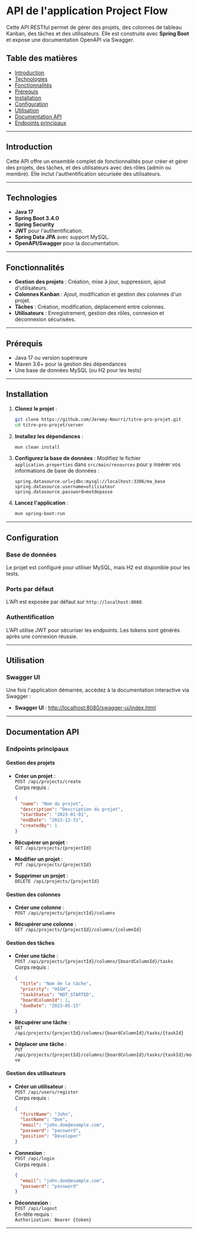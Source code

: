 # API de l'application Project Flow

Cette API RESTful permet de gérer des projets, des colonnes de tableau Kanban, des tâches et des utilisateurs. Elle est construite avec **Spring Boot** et expose une documentation OpenAPI via Swagger.

## Table des matières

- [Introduction](#introduction)
- [Technologies](#technologies)
- [Fonctionnalités](#fonctionnalités)
- [Prérequis](#prérequis)
- [Installation](#installation)
- [Configuration](#configuration)
- [Utilisation](#utilisation)
- [Documentation API](#documentation-api)
- [Endpoints principaux](#endpoints-principaux)


---

## Introduction

Cette API offre un ensemble complet de fonctionnalités pour créer et gérer des projets, des tâches, et des utilisateurs avec des rôles (admin ou membre). Elle inclut l'authentification sécurisée des utilisateurs.

---

## Technologies

- **Java 17**
- **Spring Boot 3.4.0**
- **Spring Security**
- **JWT** pour l'authentification.
- **Spring Data JPA** avec support MySQL.
- **OpenAPI/Swagger** pour la documentation.

---

## Fonctionnalités

- **Gestion des projets** : Création, mise à jour, suppression, ajout d'utilisateurs.
- **Colonnes Kanban** : Ajout, modification et gestion des colonnes d'un projet.
- **Tâches** : Création, modification, déplacement entre colonnes.
- **Utilisateurs** : Enregistrement, gestion des rôles, connexion et déconnexion sécurisées.

---

## Prérequis

- Java 17 ou version supérieure
- Maven 3.6+ pour la gestion des dépendances
- Une base de données MySQL (ou H2 pour les tests)

---

## Installation

1. **Clonez le projet** :
   ```bash
   git clone https://github.com/Jeremy-Nourri/titre-pro-projet.git
   cd titre-pro-projet/server
   ```

2. **Installez les dépendances** :
   ```bash
   mvn clean install
   ```

3. **Configurez la base de données** :
   Modifiez le fichier `application.properties` dans `src/main/resources` pour y insérer vos informations de base de données :
   ```properties
   spring.datasource.url=jdbc:mysql://localhost:3306/ma_base
   spring.datasource.username=utilisateur
   spring.datasource.password=motdepasse
   ```

4. **Lancez l'application** :
   ```bash
   mvn spring-boot:run
   ```

---

## Configuration

### Base de données
Le projet est configuré pour utiliser MySQL, mais H2 est disponible pour les tests.

### Ports par défaut
L'API est exposée par défaut sur `http://localhost:8080`.

### Authentification
L'API utilise JWT pour sécuriser les endpoints. Les tokens sont générés après une connexion réussie.

---

## Utilisation

### Swagger UI
Une fois l'application démarrée, accédez à la documentation interactive via Swagger :
- **Swagger UI** : [http://localhost:8080/swagger-ui/index.html](http://localhost:8080/swagger-ui/index.html)

---

## Documentation API

### Endpoints principaux

#### Gestion des projets
- **Créer un projet** :  
  `POST /api/projects/create`  
  Corps requis :
  ```json
  {
    "name": "Nom du projet",
    "description": "Description du projet",
    "startDate": "2023-01-01",
    "endDate": "2023-12-31",
    "createdBy": 1
  }
  ```

- **Récupérer un projet** :  
  `GET /api/projects/{projectId}`

- **Modifier un projet** :  
  `PUT /api/projects/{projectId}`

- **Supprimer un projet** :  
  `DELETE /api/projects/{projectId}`

#### Gestion des colonnes
- **Créer une colonne** :  
  `POST /api/projects/{projectId}/columns`

- **Récupérer une colonne** :  
  `GET /api/projects/{projectId}/columns/{columnId}`

#### Gestion des tâches
- **Créer une tâche** :  
  `POST /api/projects/{projectId}/columns/{boardColumnId}/tasks`  
  Corps requis :
  ```json
  {
    "title": "Nom de la tâche",
    "priority": "HIGH",
    "taskStatus": "NOT_STARTED",
    "boardColumnId": 1,
    "dueDate": "2023-05-15"
  }
  ```

- **Récupérer une tâche** :  
  `GET /api/projects/{projectId}/columns/{boardColumnId}/tasks/{taskId}`

- **Déplacer une tâche** :  
  `PUT /api/projects/{projectId}/columns/{boardColumnId}/tasks/{taskId}/move`

#### Gestion des utilisateurs
- **Créer un utilisateur** :  
  `POST /api/users/register`  
  Corps requis :
  ```json
  {
    "firstName": "John",
    "lastName": "Doe",
    "email": "john.doe@example.com",
    "password": "password",
    "position": "Developer"
  }
  ```

- **Connexion** :  
  `POST /api/login`  
  Corps requis :
  ```json
  {
    "email": "john.doe@example.com",
    "password": "password"
  }
  ```

- **Déconnexion** :  
  `POST /api/logout`  
  En-tête requis :  
  `Authorization: Bearer {token}`

---


